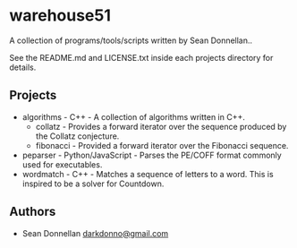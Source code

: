 warehouse51
=============
A collection of programs/tools/scripts written by Sean Donnellan..

See the README.md and LICENSE.txt inside each projects directory for details.

Projects
---------------------

* algorithms - C++ - A collection of algorithms written in C++.
  * collatz - Provides a forward iterator over the sequence produced by the Collatz conjecture.
  * fibonacci - Provided a forward iterator over the Fibonacci sequence.
* peparser - Python/JavaScript - Parses the PE/COFF format commonly used for executables.
* wordmatch - C++ - Matches a sequence of letters to a word. This is inspired to be a solver for Countdown.

Authors
----------
 * Sean Donnellan <darkdonno@gmail.com>

